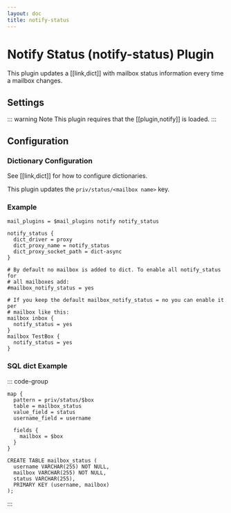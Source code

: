 ```yaml
---
layout: doc
title: notify-status
---
```


# Notify Status (notify-status) Plugin

This plugin updates a [[link,dict]] with mailbox status information
every time a mailbox changes.

## Settings

::: warning Note
This plugin requires that the [[plugin,notify]] is loaded.
:::

<SettingsComponent plugin="notify-status" />

## Configuration

### Dictionary Configuration

See [[link,dict]] for how to configure dictionaries.

This plugin updates the `priv/status/<mailbox name>` key.

### Example

```[dovecot.conf]
mail_plugins = $mail_plugins notify notify_status

notify_status {
  dict_driver = proxy
  dict_proxy_name = notify_status
  dict_proxy_socket_path = dict-async
}

# By default no mailbox is added to dict. To enable all notify_status for
# all mailboxes add:
#mailbox_notify_status = yes

# If you keep the default mailbox_notify_status = no you can enable it per
# mailbox like this:
mailbox inbox {
  notify_status = yes
}
mailbox TestBox {
  notify_status = yes
}
```
### SQL dict Example

::: code-group

```[Dictionary Map]
map {
  pattern = priv/status/$box
  table = mailbox_status
  value_field = status
  username_field = username

  fields {
    mailbox = $box
  }
}
```

```sql[SQL Schema]
CREATE TABLE mailbox_status (
  username VARCHAR(255) NOT NULL,
  mailbox VARCHAR(255) NOT NULL,
  status VARCHAR(255),
  PRIMARY KEY (username, mailbox)
);
```

:::
